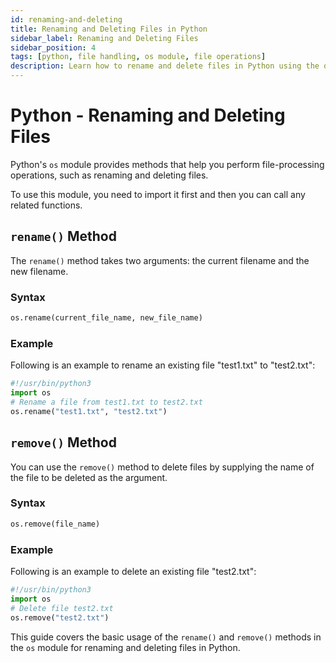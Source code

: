 ```yaml
---
id: renaming-and-deleting
title: Renaming and Deleting Files in Python
sidebar_label: Renaming and Deleting Files
sidebar_position: 4
tags: [python, file handling, os module, file operations]
description: Learn how to rename and delete files in Python using the os module.
---
```


# Python - Renaming and Deleting Files

Python's `os` module provides methods that help you perform file-processing operations, such as renaming and deleting files.

To use this module, you need to import it first and then you can call any related functions.

## `rename()` Method

The `rename()` method takes two arguments: the current filename and the new filename.

### Syntax

```python
os.rename(current_file_name, new_file_name)
```

### Example

Following is an example to rename an existing file "test1.txt" to "test2.txt":

```python
#!/usr/bin/python3
import os
# Rename a file from test1.txt to test2.txt
os.rename("test1.txt", "test2.txt")
```

## `remove()` Method

You can use the `remove()` method to delete files by supplying the name of the file to be deleted as the argument.

### Syntax

```python
os.remove(file_name)
```

### Example

Following is an example to delete an existing file "test2.txt":

```python
#!/usr/bin/python3
import os
# Delete file test2.txt
os.remove("test2.txt")
```

This guide covers the basic usage of the `rename()` and `remove()` methods in the `os` module for renaming and deleting files in Python.